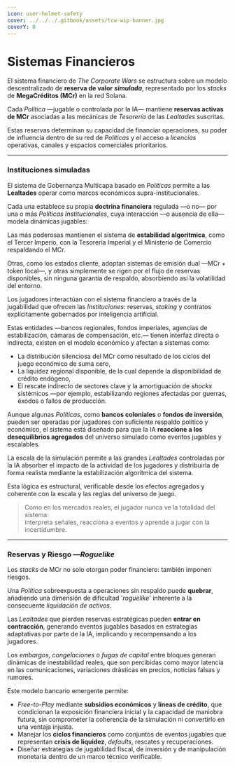 ```yaml
---
icon: user-helmet-safety
cover: ../../../.gitbook/assets/tcw-wip-banner.jpg
coverY: 0
---
```


# Sistemas Financieros

El sistema financiero de _The Corporate Wars_ se estructura sobre un modelo descentralizado de **reserva de valor** _**simulada**_, representado por los _stacks_ de **MegaCréditos (MCr)** en la red Solana.

Cada _Política_ —jugable o controlada por la IA— mantiene **reservas activas de MCr** asociadas a las mecánicas de _Tesorería_ de las _Lealtades_ suscritas.

Estas reservas determinan su capacidad de financiar operaciones, su poder de influencia dentro de su red de _Políticas_ y el acceso a _licencias_ operativas, canales y espacios comerciales prioritarios.

***

### Instituciones simuladas

El sistema de Gobernanza Multicapa basado en _Políticas_ permite a las **Lealtades** operar como marcos económicos supra-institucionales.

Cada una establece su propia **doctrina financiera** regulada —o no— por una o más _Políticas Institucionales_, cuya interacción —o ausencia de ella— modela dinámicas jugables:

Las más poderosas mantienen el sistema de **estabilidad algorítmica**, como el Tercer Imperio, con la Tesorería Imperial y el Ministerio de Comercio respaldando el MCr.

Otras, como los estados cliente, adoptan sistemas de emisión dual —MCr + token local—, y otras simplemente se rigen por el flujo de reservas disponibles, sin ninguna garantía de respaldo, absorbiendo así la volatilidad del entorno.

Los jugadores interactúan con el sistema financiero a través de la jugabilidad que ofrecen las _Instituciones_: reservas, *staking* y contratos explícitamente gobernados por inteligencia artificial.

Estas entidades —bancos regionales, fondos imperiales, agencias de estabilización, cámaras de compensación, etc.— tienen interfaz directa o indirecta, existen en el modelo económico y afectan a sistemas como:

- La distribución silenciosa del MCr como resultado de los ciclos del juego económico de suma cero,
- La liquidez regional disponible, de la cual depende la disponibilidad de crédito endógeno,
- El rescate indirecto de sectores clave y la amortiguación de *shocks* sistémicos —por ejemplo, estabilizando regiones afectadas por guerras, éxodos o fallos de producción.

Aunque algunas _Políticas_, como **bancos coloniales** o **fondos de inversión**, pueden ser operadas por jugadores con suficiente respaldo político y económico, el sistema está diseñado para que la IA **reaccione a los desequilibrios agregados** del universo simulado como eventos jugables y escalables.

La escala de la simulación permite a las grandes _Lealtades_ controladas por la IA absorber el impacto de la actividad de los jugadores y distribuirla de forma realista mediante la estabilización algorítmica del sistema.

Esta lógica es estructural, verificable desde los efectos agregados y coherente con la escala y las reglas del universo de juego.

> Como en los mercados reales, el jugador nunca ve la totalidad del sistema:  
> interpreta señales, reacciona a eventos y aprende a jugar con la incertidumbre.

***

### Reservas y Riesgo —_Roguelike_

Los _stacks_ de MCr no solo otorgan poder financiero: también imponen riesgos.

Una _Política_ sobreexpuesta a operaciones sin respaldo puede **quebrar**, añadiendo una dimensión de dificultad '_roguelike_' inherente a la consecuente _liquidación de activos_.

Las _Lealtades_ que pierden reservas estratégicas pueden **entrar en contracción**, generando eventos jugables basados en estrategias adaptativas por parte de la IA, implicando y recompensando a los jugadores.

Los _embargos_, _congelaciones_ o _fugas de capital_ entre bloques generan dinámicas de inestabilidad reales, que son percibidas como mayor latencia en las comunicaciones, variaciones drásticas en precios, noticias falsas y rumores.

Este modelo bancario emergente permite:

- _Free-to-Play_ mediante **subsidios económicos** y **líneas de crédito**, que condicionan la exposición financiera inicial y la capacidad de maniobra futura, sin comprometer la coherencia de la simulación ni convertirlo en una ventaja injusta.
- Manejar los **ciclos financieros** como conjuntos de eventos jugables que representan **crisis de liquidez**, _defaults_, rescates y recuperaciones.
- Diseñar estrategias de jugabilidad fiscal, de inversión y de manipulación monetaria dentro de un marco técnico verificable.
